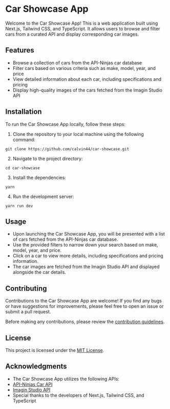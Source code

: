 # Car Showcase App

Welcome to the Car Showcase App! This is a web application built using Next.js, Tailwind CSS, and TypeScript. It allows users to browse and filter cars from a curated API and display corresponding car images.

## Features

* Browse a collection of cars from the API-Ninjas car database
* Filter cars based on various criteria such as make, model, year, and price
* View detailed information about each car, including specifications and pricing
* Display high-quality images of the cars fetched from the Imagin Studio API

## Installation

To run the Car Showcase App locally, follow these steps:

1. Clone the repository to your local machine using the following command:
<pre><code>git clone https://github.com/calvin44/car-showcase.git</code></pre>

2. Navigate to the project directory:
<pre><code>cd car-showcase</code></pre>

3. Install the dependencies:
<pre><code>yarn</code></pre>

4. Run the development server:
<pre><code>yarn run dev</code></pre>

## Usage

* Upon launching the Car Showcase App, you will be presented with a list of cars fetched from the API-Ninjas car database.
* Use the provided filters to narrow down your search based on make, model, year, and price.
* Click on a car to view more details, including specifications and pricing information.
* The car images are fetched from the Imagin Studio API and displayed alongside the car details.

## Contributing

Contributions to the Car Showcase App are welcome! If you find any bugs or have suggestions for improvements, please feel free to open an issue or submit a pull request.

Before making any contributions, please review the [contribution guidelines](https://github.com/calvin44/car-showcase/blob/main/CONTRIBUTING.md).

## License

This project is licensed under the [MIT License](https://github.com/calvin44/car-showcase/blob/main/LICENSE).

## Acknowledgments

* The Car Showcase App utilizes the following APIs:
* [API-Ninjas Car API](https://api-ninjas.com/api/cars)
* [Imagin Studio API](https://api.imagin.studio/)
* Special thanks to the developers of Next.js, Tailwind CSS, and TypeScript 